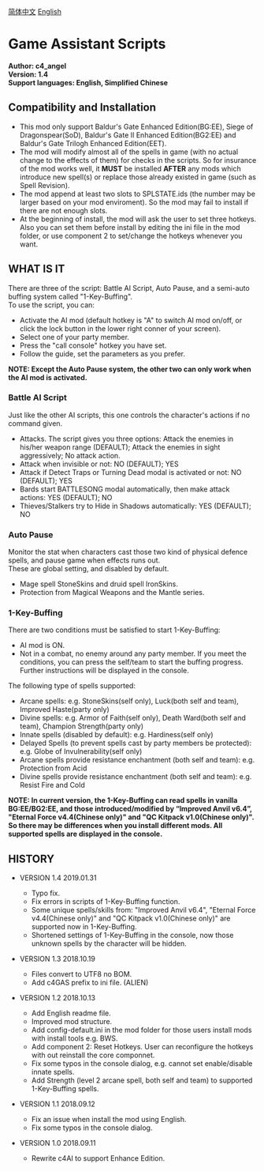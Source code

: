 [简体中文](README.md) [English](README-EN.md)

# Game Assistant Scripts

**Author: c4_angel**  
**Version: 1.4**  
**Support languages: English, Simplified Chinese**

## Compatibility and Installation
- This mod only support Baldur's Gate Enhanced Edition(BG:EE), Siege of Dragonspear(SoD), Baldur's Gate II Enhanced Edition(BG2:EE) and Baldur's Gate Trilogh Enhanced Edition(EET).
- The mod will modify almost all of the spells in game (with no actual change to the effects of them) for checks in the scripts. So for insurance of the mod works well, it **MUST** be installed **AFTER** any mods which introduce new spell(s) or replace those already existed in game (such as Spell Revision). 
- The mod append at least two slots to SPLSTATE.ids (the number may be larger based on your mod enviroment). So the mod may fail to install if there are not enough slots.
- At the beginning of install, the mod will ask the user to set three hotkeys. Also you can set them before install by editing the ini file in the mod folder, or use component 2 to set/change the hotkeys whenever you want.

## WHAT IS IT
There are three of the script: Battle AI Script, Auto Pause, and a semi-auto buffing system called "1-Key-Buffing".  
To use the script, you can:
- Activate the AI mod (default hotkey is "A" to switch AI mod on/off, or click the lock button in the lower right conner of your screen).
- Select one of your party member.
- Press the "call console" hotkey you have set. 
- Follow the guide, set the parameters as you prefer.

**NOTE: Except the Auto Pause system, the other two can only work when the AI mod is activated.**

### Battle AI Script
Just like the other AI scripts, this one controls the character's actions if no command given.
- Attacks. The script gives you three options: Attack the enemies in his/her weapon range (DEFAULT); Attack the enemies in sight aggressively; No attack action.
- Attack when invisible or not: NO (DEFAULT); YES
- Attack if Detect Traps or Turning Dead modal is activated or not: NO (DEFAULT); YES
- Bards start BATTLESONG modal automatically, then make attack actions: YES (DEFAULT); NO
- Thieves/Stalkers try to Hide in Shadows automatically: YES (DEFAULT); NO

### Auto Pause
Monitor the stat when characters cast those two kind of physical defence spells, and pause game when effects runs out.  
These are global setting, and disabled by default.
- Mage spell StoneSkins and druid spell IronSkins.
- Protection from Magical Weapons and the Mantle series.
	
### 1-Key-Buffing
There are two conditions must be satisfied to start 1-Key-Buffing: 
- AI mod is ON.
- Not in a combat, no enemy around any party member.
If you meet the conditions, you can press the self/team to start the buffing progress. Further instructions will be displayed in the console.

The following type of spells supported: 
- Arcane spells: e.g. StoneSkins(self only), Luck(both self and team), Improved Haste(party only)
- Divine spells: e.g. Armor of Faith(self only), Death Ward(both self and team), Champion Strength(party only)
- Innate spells (disabled by default): e.g. Hardiness(self only)
- Delayed Spells (to prevent spells cast by party members be protected): e.g. Globe of Invulnerability(self only)
- Arcane spells provide resistance enchantment (both self and team): e.g. Protection from Acid
- Divine spells provide resistance enchantment (both self and team): e.g. Resist Fire and Cold
	
**NOTE: In current version, the 1-Key-Buffing can read spells in vanilla BG:EE/BG2:EE, and those introduced/modified by “Improved Anvil v6.4”, "Eternal Force v4.4(Chinese only)" and "QC Kitpack v1.0(Chinese only)". So there may be differences when you install different mods. All supported spells are displayed in the console.**


## HISTORY

- VERSION 1.4 2019.01.31
	- Typo fix.
	- Fix errors in scripts of 1-Key-Buffing function.
	- Some unique spells/skills from: "Improved Anvil v6.4", "Eternal Force v4.4(Chinese only)" and "QC Kitpack v1.0(Chinese only)" are supported now in 1-Key-Buffing.
	- Shortened settings of 1-Key-Buffing in the console, now those unknown spells by the character will be hidden.

- VERSION 1.3 2018.10.19
	- Files convert to UTF8 no BOM.
	- Add c4GAS prefix to ini file. (ALIEN)

- VERSION 1.2 2018.10.13
	- Add English readme file.
	- Improved mod structure.
	- Add config-default.ini in the mod folder for those users install mods with install tools e.g. BWS.
	- Add component 2: Reset Hotkeys. User can reconfigure the hotkeys with out reinstall the core componnet.
	- Fix some typos in the console dialog, e.g. cannot set enable/disable innate spells.
	- Add Strength (level 2 arcane spell, both self and team) to supported 1-Key-Buffing spells.

- VERSION 1.1 2018.09.12 
	- Fix an issue when install the mod using English.
	- Fix some typos in the console dialog.

- VERSION 1.0 2018.09.11
	- Rewrite c4AI to support Enhance Edition.
